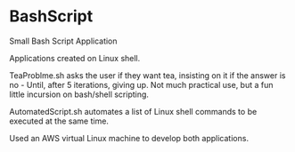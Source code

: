 # BashScript
Small Bash Script Application

Applications created on Linux shell. 

TeaProblme.sh asks the user if they want tea, insisting on it if the answer is no - Until, after 5 iterations, giving up. Not much practical use, but a fun little incursion on bash/shell scripting.

AutomatedScript.sh automates a list of Linux shell commands to be executed at the same time.

Used an AWS virtual Linux machine to develop both applications.
